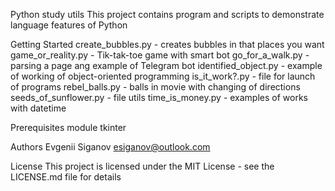 Python study utils
This project contains program and scripts to demonstrate language features of Python

Getting Started
create_bubbles.py - creates bubbles in that places you want
game_or_reality.py - Tik-tak-toe game with smart bot
go_for_a_walk.py - parsing a page ang example of Telegram bot
identified_object.py - example of working of object-oriented programming
is_it_work?.py -  file for launch of programs
rebel_balls.py - balls in movie with changing of directions
seeds_of_sunflower.py - file utils
time_is_money.py - examples of works with datetime

Prerequisites
module tkinter

Authors
Evgenii Siganov esiganov@outlook.com

License
This project is licensed under the MIT License - see the LICENSE.md file for details

